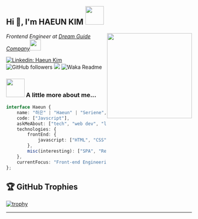 <h2>Hi 👋, I'm HAEUN KIM <img src="https://media.giphy.com/media/ES4Vcv8zWfIt2/giphy.gif" width="50"></h2>
<img align='right' src="https://media.giphy.com/media/VOPK1BqsMEJRS/giphy.gif" width="230">
<p><em>Frontend Engineer at <a href="http://www.schoolcheck.net">Dream Guide Company</a><img src="https://media.giphy.com/media/11dR2hEgtN5KoM/giphy.gif" width="30"> 
</em></p>

[![Linkedin: Haeun Kim](https://img.shields.io/badge/-HaeunKim-blue?style=flat-square&logo=Linkedin&logoColor=white&link=https://www.linkedin.com/in/haeun-kims/)](https://www.linkedin.com/in/haeun-kims/)
![GitHub followers](https://img.shields.io/github/followers/haeunkims?label=Follow&style=social)
![](https://visitor-badge.glitch.me/badge?page_id=haeunkims)
![Waka Readme](https://github.com/anmol098/anmol098/workflows/Waka%20Readme/badge.svg)

### <img src="https://media.giphy.com/media/VgCDAzcKvsR6OM0uWg/giphy.gif" width="50"> A little more about me...  

```typescript
interface Haeun {
    name: "하은" | "Haeun" | "Seriene",
    code: ["Javscript"],
    askMeAbout: ["tech", "web dev", "lifting💪"],
    technologies: {
        frontEnd: {
            javascript: ["HTML", "CSS", "JS"],
        },
        misc(interesting): ["SPA", "React", "FP", "Redux", "Relay", "Recoil", "UI/UX"],
    },
    currentFocus: "Front-end Engineering - for user friendly interface",
};

```
## 🏆 GitHub Trophies

[![trophy](https://github-profile-trophy.vercel.app/?username=haeunkims&theme=nord&column=7)](https://github.com/ryo-ma/github-profile-trophy)

---

<!--START_SECTION:waka-->
<!--END_SECTION:waka-->
